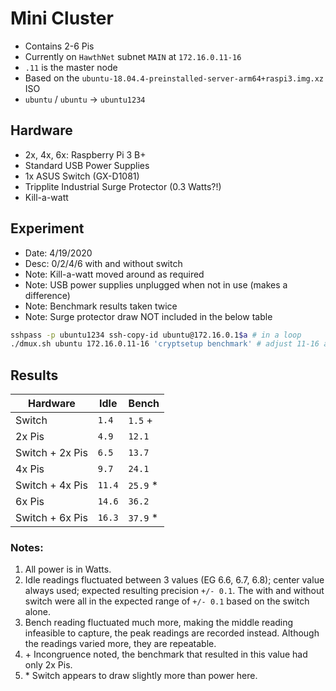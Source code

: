 # Mini Cluster

- Contains 2-6 Pis
- Currently on `HawthNet` subnet `MAIN` at `172.16.0.11-16`
- `.11` is the master node
- Based on the `ubuntu-18.04.4-preinstalled-server-arm64+raspi3.img.xz` ISO
- `ubuntu` / `ubuntu` -> `ubuntu1234`

## Hardware

- 2x, 4x, 6x: Raspberry Pi 3 B+
- Standard USB Power Supplies
- 1x ASUS Switch (GX-D1081)
- Tripplite Industrial Surge Protector (0.3 Watts?!)
- Kill-a-watt

## Experiment

- Date: 4/19/2020
- Desc: 0/2/4/6 with and without switch
- Note: Kill-a-watt moved around as required
- Note: USB power supplies unplugged when not in use (makes a difference)
- Note: Benchmark results taken twice
- Note: Surge protector draw NOT included in the below table

```bash
sshpass -p ubuntu1234 ssh-copy-id ubuntu@172.16.0.1$a # in a loop
./dmux.sh ubuntu 172.16.0.11-16 'cryptsetup benchmark' # adjust 11-16 as required for the different tests
```

## Results

| Hardware        | Idle   | Bench     |
|-----------------|--------|-----------|
| Switch          | `1.4`  | `1.5` \+  |
| 2x Pis          | `4.9`  | `12.1`    |
| Switch + 2x Pis | `6.5`  | `13.7`    |
| 4x Pis          | `9.7`  | `24.1`    |
| Switch + 4x Pis | `11.4` | `25.9` \* |
| 6x Pis          | `14.6` | `36.2`    |
| Switch + 6x Pis | `16.3` | `37.9` \* |

### Notes:

1. All power is in Watts.
2. Idle readings fluctuated between 3 values (EG 6.6, 6.7, 6.8); center value always used; expected resulting precision `+/- 0.1`. The with and without switch were all in the expected range of `+/- 0.1` based on the switch alone.
3. Bench reading fluctuated much more, making the middle reading infeasible to capture, the peak readings are recorded instead. Although the readings varied more, they are repeatable.
4. \+ Incongruence noted, the benchmark that resulted in this value had only 2x Pis.
4. \* Switch appears to draw slightly more than power here.